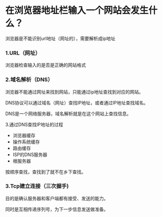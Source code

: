 # 在浏览器地址栏输入一个网站会发生什么？



浏览器是不能识别url地址（网址的），需要解析成ip地址



### 1.URL（网址）

浏览器检查输入的是否是正确的网站格式



### 2.域名解析（DNS）

浏览器不能通过网址来找到网站，只能通过ip地址查找到对应的网站。

DNS协议可以通过域名（网址）查找IP地址，或者通过IP地址查找域名。

DNS是一个网络服务器，域名解析就是在这个网站上查找信息。



3.通过DNS查找IP地址的过程

- 浏览器缓存
- 操作系统缓存
- 路由缓存
- ISP的DNS服务器
- 根服务器

按顺序查找，查找到了就不在乡下查找。



### 3.Tcp建立连接（三次握手)

目的是确认服务器和客户端都有接受、发送的能力。

同时是互相传递序列号，为下一步信息发送做准备。